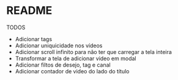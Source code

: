 # README
TODOS

- Adicionar tags
- Adicionar uniquicidade nos vídeos
- Adicionar scroll infinito para não ter que carregar a tela inteira
- Transformar a tela de adicionar video em modal
- Adicionar filtos de desejo, tag e canal
- Adicionar contador de video do lado do título
